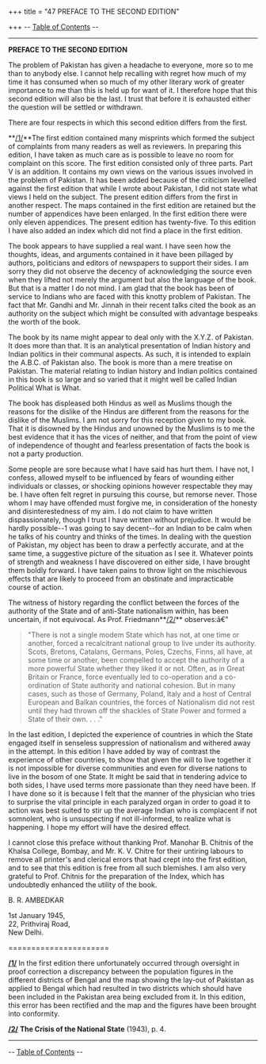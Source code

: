 +++
title = "47 PREFACE TO THE SECOND EDITION"

+++
-- [Table of Contents](index.html#contents) --

------------------------------------------------------------------------

  


**PREFACE TO THE SECOND EDITION**

  
  

 The problem of Pakistan has given a headache to everyone, more so to
me than to anybody else. I cannot help recalling with regret how much of
my time it has consumed when so much of my other literary work of
greater importance to me than this is held up for want of it. I
therefore hope that this second edition will also be the last. I trust
that before it is exhausted either the question will be settled or
withdrawn.

 There are four respects in which this second edition differs from
the first.

**[/1/](#n01)**The first edition contained many misprints which formed
the subject of complaints from many readers as well as reviewers. In
preparing this edition, I have taken as much care as is possible to
leave no room for complaint on this score. The first edition consisted
only of three parts. Part V is an addition. It contains my own views on
the various issues involved in the problem of Pakistan. It has been
added because of the criticism levelled against the first edition that
while I wrote about Pakistan, I did not state what views I held on the
subject. The present edition differs from the first in another respect.
The maps contained in the first edition are retained but the number of
appendices have been enlarged. In the first edition there were only
eleven appendices. The present edition has twenty-five. To this edition
I have also added an index which did not find a place in the first
edition.

 The book appears to have supplied a real want. I have seen how the
thoughts, ideas, and arguments contained in it have been pillaged by
authors, politicians and editors of newspapers to support their sides. I
am sorry they did not observe the decency of acknowledging the source
even when they lifted not merely the argument but also the language of
the book. But that is a matter I do not mind. I am glad that the book
has been of service to Indians who are faced with this knotty problem of
Pakistan. The fact that Mr. Gandhi and Mr. Jinnah in their recent talks
cited the book as an authority on the subject which might be consulted
with advantage bespeaks the worth of the book.

 The book by its name might appear to deal only with the X.Y.Z. of
Pakistan. It does more than that. It is an analytical presentation of
Indian history and Indian politics in their communal aspects. As such,
it is intended to explain the A.B.C. of Pakistan also. The book is more
than a mere treatise on Pakistan. The material relating to Indian
history and Indian politics contained in this book is so large and so
varied that it might well be called Indian Political What is What.

 The book has displeased both Hindus as well as Muslims though the
reasons for the dislike of the Hindus are different from the reasons for
the dislike of the Muslims. I am not sorry for this reception given to
my book. That it is disowned by the Hindus and unowned by the Muslims is
to me the best evidence that it has the vices of neither, and that from
the point of view of independence of thought and fearless presentation
of facts the book is not a party production.

 Some people are sore because what I have said has hurt them. I have
not, I confess, allowed myself to be influenced by fears of wounding
either individuals or classes, or shocking opinions however respectable
they may be. I have often felt regret in pursuing this course, but
remorse never. Those whom I may have offended must forgive me, in
consideration of the honesty and disinterestedness of my aim. I do not
claim to have written dispassionately, though I trust I have written
without prejudice. It would be hardly possible--1 was going to say
decent--for an Indian to be calm when he talks of his country and thinks
of the times. In dealing with the question of Pakistan, my object has
been to draw a perfectly accurate, and at the same time, a suggestive
picture of the situation as I see it. Whatever points of strength and
weakness I have discovered on either side, I have brought them boldly
forward. I have taken pains to throw light on the mischievous effects
that are likely to proceed from an obstinate and impracticable course of
action.

 The witness of history regarding the conflict between the forces of
the authority of the State and of anti-State nationalism within, has
been uncertain, if not equivocal. As Prof. Friedmann**[/2/](#n02)**
observes:â€”

> "There is not a single modem State which has not, at one time or
> another, forced a recalcitrant national group to live under its
> authority. Scots, Bretons, Catalans, Germans, Poles, Czechs, Finns,
> all have, at some time or another, been compelled to accept the
> authority of a more powerful State whether they liked it or not.
> Often, as in Great Britain or France, force eventually led to
> co-operation and a co-ordination of State authority and national
> cohesion. But in many cases, such as those of Germany, Poland, Italy
> and a host of Central European and Balkan countries, the forces of
> Nationalism did not rest until they had thrown off the shackles of
> State Power and formed a State of their own. . . ."

 In the last edition, I depicted the experience of countries in which
the State engaged itself in senseless suppression of nationalism and
withered away in the attempt. In this edition I have added by way of
contrast the experience of other countries, to show that given the will
to live together it is not impossible for diverse communities and even
for diverse nations to live in the bosom of one State. It might be said
that in tendering advice to both sides, I have used terms more
passionate than they need have been. If I have done so it is because I
felt that the manner of the physician who tries to surprise the vital
principle in each paralyzed organ in order to goad it to action was best
suited to stir up the average Indian who is complacent if not somnolent,
who is unsuspecting if not ill-informed, to realize what is happening. I
hope my effort will have the desired effect.

 I cannot close this preface without thanking Prof. Manohar B.
Chitnis of the Khalsa College, Bombay, and Mr. K. V. Chitre for their
untiring labours to remove all printer's and clerical errors that had
crept into the first edition, and to see that this edition is free from
all such blemishes. I am also very grateful to Prof. Chitnis for the
preparation of the Index, which has undoubtedly enhanced the utility of
the book.

B. R. AMBEDKAR

1st January 1945,  
22, Prithviraj Road,  
New Delhi.  


======================

**[/1/](#m01)** In the first edition there unfortunately occurred
through oversight in proof correction a discrepancy between the
population figures in the different districts of Bengal and the map
showing the lay-out of Pakistan as applied to Bengal which had resulted
in two districts which should have been included in the Pakistan area
being excluded from it. In this edition, this error has been rectified
and the map and the figures have been brought into conformity.

**[/2/](#m02)** **The Crisis of the National State** (1943), p. 4.

------------------------------------------------------------------------

-- [Table of Contents](index.html#contents) --

